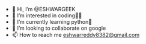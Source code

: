 - 👋 Hi, I’m @ESHWARGEEK
- 👀 I’m interested in coding👨‍💻
- 🌱 I’m currently learning python🐍
- 💞️ I’m looking to collaborate on google
- 📫 How to reach me eshwarreddy8382@gmail.com

<!---
ESHWARGEEK/ESHWARGEEK is a ✨ special ✨ repository because its `README.md` (this file) appears on your GitHub profile.
You can click the Preview link to take a look at your changes.
--->
